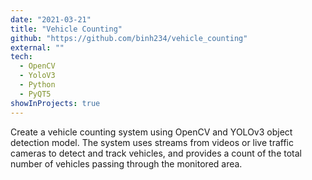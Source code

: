 ```yaml
---
date: "2021-03-21"
title: "Vehicle Counting"
github: "https://github.com/binh234/vehicle_counting"
external: ""
tech:
  - OpenCV
  - YoloV3
  - Python
  - PyQT5
showInProjects: true
---
```


Create a vehicle counting system using OpenCV and YOLOv3 object detection model. The system uses streams from videos or live traffic cameras to detect and track vehicles, and provides a count of the total number of vehicles passing through the monitored area.
